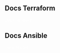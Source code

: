 ## Docs Terraform
<a href="https://registry.terraform.io/providers/Telmate/proxmox/latest/docs" style="color:white;text-decoration:none;font-size:12px;">Docs Terraform</a>

## Docs Ansible
<a href="https://docs.ansible.com/ansible/latest/installation_guide/intro_installation.html#installing-and-upgrading-ansible" style="color:white;text-decoration:none;font-size:12px;">Docs Ansible</a>